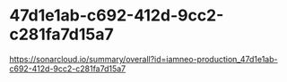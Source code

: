 # 47d1e1ab-c692-412d-9cc2-c281fa7d15a7
https://sonarcloud.io/summary/overall?id=iamneo-production_47d1e1ab-c692-412d-9cc2-c281fa7d15a7

